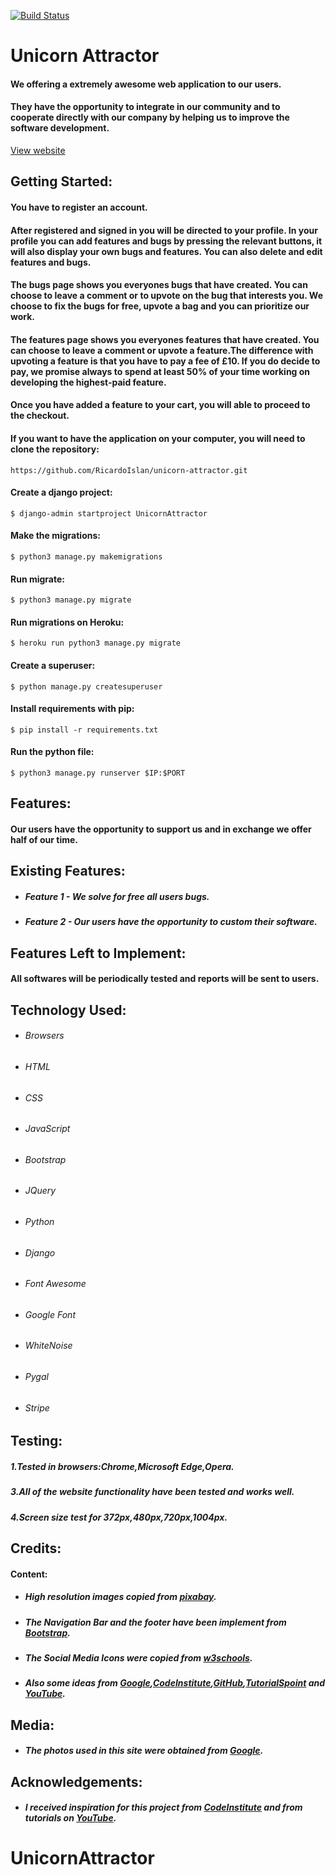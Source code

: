 [![Build Status](https://travis-ci.org/RicardoIslan/unicorn-attractor.svg?branch=master)](https://travis-ci.org/RicardoIslan/unicorn-attractor)

Unicorn Attractor
===
#### We offering a extremely awesome web application to our users.
#### They have the opportunity to integrate in our community and to cooperate directly with our company by helping us to improve the software development.
<a href="https://unicorn-attractor-project.herokuapp.com/" target="_blank"> View website </a>

Getting Started:
---
#### You have to register an account.
#### After registered and signed in you will be directed to your profile. In your profile you can add features and bugs by pressing the relevant buttons, it will also display your own bugs and features. You can also delete and edit features and bugs.
#### The bugs page shows you everyones bugs that have created. You can choose to leave a comment or to upvote on the bug that interests you. We choose to fix the bugs for free, upvote a bag and you can prioritize our work.
#### The features page shows you everyones features that have created. You can choose to leave a comment or upvote a feature.The difference with upvoting a feature is that you have to pay a fee of £10. If you do decide to pay, we promise always to spend at least 50% of your time working on developing the highest-paid feature.
#### Once you have added a feature to your cart, you will able to proceed to the checkout.

#### If you want to have the application on your computer, you will need to clone the repository:
``` https://github.com/RicardoIslan/unicorn-attractor.git ```
#### Create a django project:
``` $ django-admin startproject UnicornAttractor ```
#### Make the migrations:
``` $ python3 manage.py makemigrations ```
#### Run migrate:
``` $ python3 manage.py migrate ```
#### Run migrations on Heroku:
``` $ heroku run python3 manage.py migrate ```
#### Create a superuser:
``` $ python manage.py createsuperuser ```
#### Install requirements with pip:
``` $ pip install -r requirements.txt ```
#### Run the python file:
``` $ python3 manage.py runserver $IP:$PORT ```

Features:
---
#### Our users have the opportunity to support us and in exchange we offer half of our time.

Existing Features:
---
- ##### Feature 1 - We solve for free all users bugs.
- ##### Feature 2 - Our users have the opportunity to custom their software.

Features Left to Implement:
---
#### All softwares will be periodically tested and reports will be sent to users.

Technology Used:
---
- ###### Browsers
- ###### HTML
- ###### CSS
- ###### JavaScript
- ###### Bootstrap
- ###### JQuery
- ###### Python
- ###### Django
- ###### Font Awesome
- ###### Google Font
- ###### WhiteNoise
- ###### Pygal
- ###### Stripe

Testing:
---
##### 1.Tested in browsers:Chrome,Microsoft Edge,Opera.
##### 3.All of the website functionality have been tested and works well.
##### 4.Screen size test for 372px,480px,720px,1004px.

Credits:
---
#### Content:
- ##### High resolution images copied from [pixabay](https://pixabay.com/en/).
- ##### The Navigation Bar and the footer have been implement from [Bootstrap](https://getbootstrap.com/).
- ##### The Social Media Icons were copied from [w3schools](https://www.w3schools.com/).
- ##### Also some ideas from [Google](https://www.google.com/),[CodeInstitute](https://courses.codeinstitute.net),[GitHub](https://github.com),[TutorialSpoint](https://www.tutorialspoint.com) and [YouTube](https://www.youtube.com).

Media:
---
- ##### The photos used in this site were obtained from [Google](https://www.google.com/).

Acknowledgements:
---
- ##### I received inspiration for this project from [CodeInstitute](https://courses.codeinstitute.net) and from tutorials on [YouTube](https://www.youtube.com/results?search_query=python+quiz+games).
# UnicornAttractor